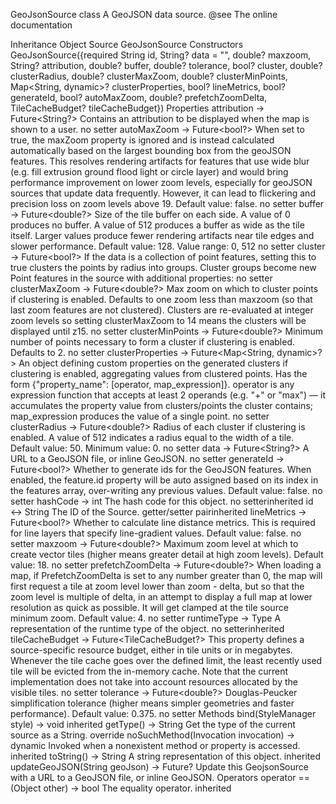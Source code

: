 GeoJsonSource class
A GeoJSON data source. @see The online documentation

Inheritance
Object Source GeoJsonSource
Constructors
GeoJsonSource({required String id, String? data = "", double? maxzoom, String? attribution, double? buffer, double? tolerance, bool? cluster, double? clusterRadius, double? clusterMaxZoom, double? clusterMinPoints, Map<String, dynamic>? clusterProperties, bool? lineMetrics, bool? generateId, bool? autoMaxZoom, double? prefetchZoomDelta, TileCacheBudget? tileCacheBudget})
Properties
attribution → Future<String?>
Contains an attribution to be displayed when the map is shown to a user.
no setter
autoMaxZoom → Future<bool?>
When set to true, the maxZoom property is ignored and is instead calculated automatically based on the largest bounding box from the geoJSON features. This resolves rendering artifacts for features that use wide blur (e.g. fill extrusion ground flood light or circle layer) and would bring performance improvement on lower zoom levels, especially for geoJSON sources that update data frequently. However, it can lead to flickering and precision loss on zoom levels above 19. Default value: false.
no setter
buffer → Future<double?>
Size of the tile buffer on each side. A value of 0 produces no buffer. A value of 512 produces a buffer as wide as the tile itself. Larger values produce fewer rendering artifacts near tile edges and slower performance. Default value: 128. Value range: 0, 512
no setter
cluster → Future<bool?>
If the data is a collection of point features, setting this to true clusters the points by radius into groups. Cluster groups become new Point features in the source with additional properties:
no setter
clusterMaxZoom → Future<double?>
Max zoom on which to cluster points if clustering is enabled. Defaults to one zoom less than maxzoom (so that last zoom features are not clustered). Clusters are re-evaluated at integer zoom levels so setting clusterMaxZoom to 14 means the clusters will be displayed until z15.
no setter
clusterMinPoints → Future<double?>
Minimum number of points necessary to form a cluster if clustering is enabled. Defaults to 2.
no setter
clusterProperties → Future<Map<String, dynamic>?>
An object defining custom properties on the generated clusters if clustering is enabled, aggregating values from clustered points. Has the form {"property_name": [operator, map_expression]}. operator is any expression function that accepts at least 2 operands (e.g. "+" or "max") — it accumulates the property value from clusters/points the cluster contains; map_expression produces the value of a single point.
no setter
clusterRadius → Future<double?>
Radius of each cluster if clustering is enabled. A value of 512 indicates a radius equal to the width of a tile. Default value: 50. Minimum value: 0.
no setter
data → Future<String?>
A URL to a GeoJSON file, or inline GeoJSON.
no setter
generateId → Future<bool?>
Whether to generate ids for the GeoJSON features. When enabled, the feature.id property will be auto assigned based on its index in the features array, over-writing any previous values. Default value: false.
no setter
hashCode → int
The hash code for this object.
no setterinherited
id ↔ String
The ID of the Source.
getter/setter pairinherited
lineMetrics → Future<bool?>
Whether to calculate line distance metrics. This is required for line layers that specify line-gradient values. Default value: false.
no setter
maxzoom → Future<double?>
Maximum zoom level at which to create vector tiles (higher means greater detail at high zoom levels). Default value: 18.
no setter
prefetchZoomDelta → Future<double?>
When loading a map, if PrefetchZoomDelta is set to any number greater than 0, the map will first request a tile at zoom level lower than zoom - delta, but so that the zoom level is multiple of delta, in an attempt to display a full map at lower resolution as quick as possible. It will get clamped at the tile source minimum zoom. Default value: 4.
no setter
runtimeType → Type
A representation of the runtime type of the object.
no setterinherited
tileCacheBudget → Future<TileCacheBudget?>
This property defines a source-specific resource budget, either in tile units or in megabytes. Whenever the tile cache goes over the defined limit, the least recently used tile will be evicted from the in-memory cache. Note that the current implementation does not take into account resources allocated by the visible tiles.
no setter
tolerance → Future<double?>
Douglas-Peucker simplification tolerance (higher means simpler geometries and faster performance). Default value: 0.375.
no setter
Methods
bind(StyleManager style) → void
inherited
getType() → String
Get the type of the current source as a String.
override
noSuchMethod(Invocation invocation) → dynamic
Invoked when a nonexistent method or property is accessed.
inherited
toString() → String
A string representation of this object.
inherited
updateGeoJSON(String geoJson) → Future<void>?
Update this GeojsonSource with a URL to a GeoJSON file, or inline GeoJSON.
Operators
operator ==(Object other) → bool
The equality operator.
inherited